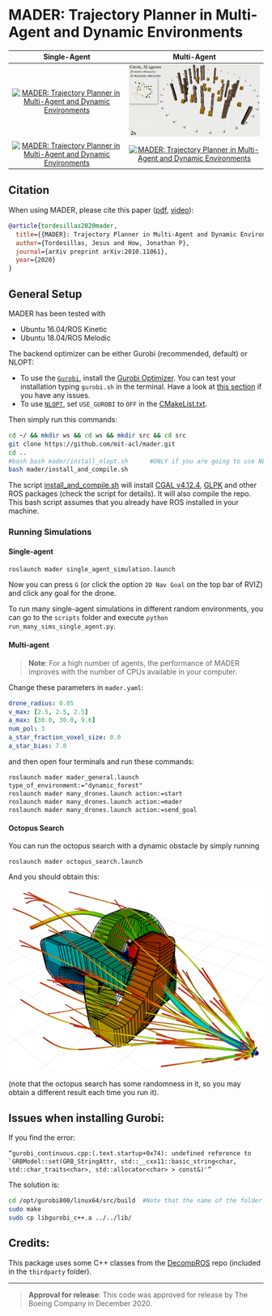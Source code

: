 # MADER: Trajectory Planner in Multi-Agent and Dynamic Environments #

Single-Agent               |  Multi-Agent           | 
:-------------------------:|:-------------------------:|
[![MADER: Trajectory Planner in Multi-Agent and Dynamic Environments](./mader/imgs/single_agent1.gif)](https://www.youtube.com/watch?v=aoSoiZDfxGE "MADER: Trajectory Planner in Multi-Agent and Dynamic Environments")      |  [![MADER: Trajectory Planner in Multi-Agent and Dynamic Environments](./mader/imgs/circle.gif)](https://www.youtube.com/watch?v=aoSoiZDfxGE "MADER: Trajectory Planner in Multi-Agent and Dynamic Environments") |  
[![MADER: Trajectory Planner in Multi-Agent and Dynamic Environments](./mader/imgs/single_agent2.gif)](https://www.youtube.com/watch?v=aoSoiZDfxGE "MADER: Trajectory Planner in Multi-Agent and Dynamic Environments")       |  [![MADER: Trajectory Planner in Multi-Agent and Dynamic Environments](./mader/imgs/sphere.gif)](https://www.youtube.com/watch?v=aoSoiZDfxGE "MADER: Trajectory Planner in Multi-Agent and Dynamic Environments")    |  

## Citation

When using MADER, please cite this paper ([pdf](https://arxiv.org/abs/2010.11061), [video](https://www.youtube.com/watch?v=aoSoiZDfxGE)):

```bibtex
@article{tordesillas2020mader,
  title={{MADER}: Trajectory Planner in Multi-Agent and Dynamic Environments},
  author={Tordesillas, Jesus and How, Jonathan P},
  journal={arXiv preprint arXiv:2010.11061},
  year={2020}
}
```

## General Setup

MADER has been tested with 
* Ubuntu 16.04/ROS Kinetic
* Ubuntu 18.04/ROS Melodic

The backend optimizer can be either Gurobi (recommended, default) or NLOPT: 

* To use the [`Gurobi`](https://www.gurobi.com/), install the [Gurobi Optimizer](https://www.gurobi.com/products/gurobi-optimizer/). You can test your installation typing `gurobi.sh` in the terminal. Have a look at [this section](#issues-when-installing-gurobi) if you have any issues.
* To use [`NLOPT`](https://nlopt.readthedocs.io/en/latest/), set `USE_GUROBI` to `OFF` in the [CMakeList.txt](https://github.com/mit-acl/mader/blob/master/mader/CMakeLists.txt). 

Then simply run this commands:

```bash
cd ~/ && mkdir ws && cd ws && mkdir src && cd src
git clone https://github.com/mit-acl/mader.git
cd ..
#bash bash mader/install_nlopt.sh      #ONLY if you are going to use NLOPT, it'll install NLopt v2.6.2
bash mader/install_and_compile.sh      
```

The script [install_and_compile.sh](https://github.com/mit-acl/mader/blob/master/install_and_compile.sh) will install [CGAL v4.12.4](https://www.cgal.org/), [GLPK](https://www.gnu.org/software/glpk/) and other ROS packages (check the script for details). It will also compile the repo. This bash script assumes that you already have ROS installed in your machine. 

### Running Simulations

#### Single-agent
```
roslaunch mader single_agent_simulation.launch
```
Now you can press `G` (or click the option `2D Nav Goal` on the top bar of RVIZ) and click any goal for the drone. 

To run many single-agent simulations in different random environments, you can go to the `scripts` folder and execute `python run_many_sims_single_agent.py`.

#### Multi-agent

> **Note**: For a high number of agents, the performance of MADER improves with the number of CPUs available in your computer. 

Change these parameters in `mader.yaml`:

```yaml
drone_radius: 0.05
v_max: [2.5, 2.5, 2.5]     
a_max: [30.0, 30.0, 9.6]  
num_pol: 3
a_star_fraction_voxel_size: 0.0
a_star_bias: 7.0
```

and then open four terminals and run these commands:

```
roslaunch mader mader_general.launch type_of_environment:="dynamic_forest"
roslaunch mader many_drones.launch action:=start
roslaunch mader many_drones.launch action:=mader
roslaunch mader many_drones.launch action:=send_goal
```

#### Octopus Search
You can run the octopus search with a dynamic obstacle by simply running

```
roslaunch mader octopus_search.launch
```
And you should obtain this:

![](./mader/imgs/octopus_search.png) 

(note that the octopus search has some randomness in it, so you may obtain a different result each time you run it).

## Issues when installing Gurobi:

If you find the error:
```
“gurobi_continuous.cpp:(.text.startup+0x74): undefined reference to
`GRBModel::set(GRB_StringAttr, std::__cxx11::basic_string<char,
std::char_traits<char>, std::allocator<char> > const&)'”
```
The solution is:

```bash
cd /opt/gurobi800/linux64/src/build  #Note that the name of the folder gurobi800 changes according to the Gurobi version
sudo make
sudo cp libgurobi_c++.a ../../lib/
```

## Credits:
This package uses some C++ classes from the [DecompROS](https://github.com/sikang/DecompROS) repo (included in the `thirdparty` folder).


---------

> **Approval for release**: This code was approved for release by The Boeing Company in December 2020. 